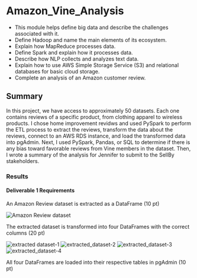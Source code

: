 # Amazon_Vine_Analysis
- This module helps define big data and describe the challenges associated with it.
- Define Hadoop and name the main elements of its ecosystem.
- Explain how MapReduce processes data.
- Define Spark and explain how it processes data.
- Describe how NLP collects and analyzes text data.
- Explain how to use AWS Simple Storage Service (S3) and relational databases for basic cloud storage.
- Complete an analysis of an Amazon customer review.

## Summary
In this project, we have access to approximately 50 datasets. Each one contains reviews of a specific product, from clothing apparel to wireless products. I chose home improvement revidws and used PySpark to perform the ETL process to extract the reviews, transform the data about the reviews, connect to an AWS RDS instance, and load the transformed data into pgAdmin. Next, I used PySpark, Pandas, or SQL to determine if there is any bias toward favorable reviews from Vine members in the dataset. Then, I wrote a summary of the analysis for Jennifer to submit to the SellBy stakeholders.

### Results

#### Deliverable 1 Requirements
An Amazon Review dataset is extracted as a DataFrame (10 pt)

![Amazon Review dataset](https://user-images.githubusercontent.com/96395120/162639541-eac9b529-33c1-4db8-ae49-5f94a7ea8340.png)

The extracted dataset is transformed into four DataFrames with the correct columns (20 pt)

![extracted dataset-1](https://user-images.githubusercontent.com/96395120/162639615-ec48f003-5dd0-44f4-a84c-6d2ef056b79a.png)
![extracted_dataset-2](https://user-images.githubusercontent.com/96395120/162639680-c89ddcec-42b7-4b76-9e63-c1eb94f2459d.png)
![extracted_dataset-3](https://user-images.githubusercontent.com/96395120/162639734-e1c490e4-5d7e-44ae-9756-cb0075efea4b.png)
![extracted_dataset-4](https://user-images.githubusercontent.com/96395120/162639823-ad03b9e8-bf21-46bc-89c2-768843a3d724.png)

All four DataFrames are loaded into their respective tables in pgAdmin (10 pt)
